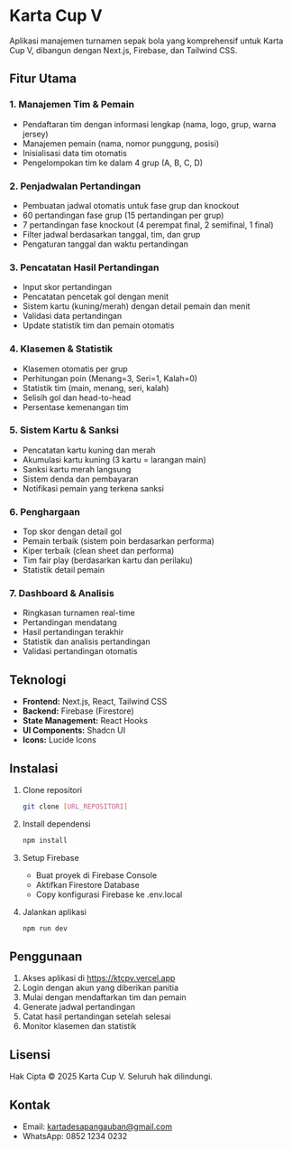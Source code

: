 # Karta Cup V

Aplikasi manajemen turnamen sepak bola yang komprehensif untuk Karta Cup V, dibangun dengan Next.js, Firebase, dan Tailwind CSS.

## Fitur Utama

### 1. Manajemen Tim & Pemain
- Pendaftaran tim dengan informasi lengkap (nama, logo, grup, warna jersey)
- Manajemen pemain (nama, nomor punggung, posisi)
- Inisialisasi data tim otomatis
- Pengelompokan tim ke dalam 4 grup (A, B, C, D)

### 2. Penjadwalan Pertandingan
- Pembuatan jadwal otomatis untuk fase grup dan knockout
- 60 pertandingan fase grup (15 pertandingan per grup)
- 7 pertandingan fase knockout (4 perempat final, 2 semifinal, 1 final)
- Filter jadwal berdasarkan tanggal, tim, dan grup
- Pengaturan tanggal dan waktu pertandingan

### 3. Pencatatan Hasil Pertandingan
- Input skor pertandingan
- Pencatatan pencetak gol dengan menit
- Sistem kartu (kuning/merah) dengan detail pemain dan menit
- Validasi data pertandingan
- Update statistik tim dan pemain otomatis

### 4. Klasemen & Statistik
- Klasemen otomatis per grup
- Perhitungan poin (Menang=3, Seri=1, Kalah=0)
- Statistik tim (main, menang, seri, kalah)
- Selisih gol dan head-to-head
- Persentase kemenangan tim

### 5. Sistem Kartu & Sanksi
- Pencatatan kartu kuning dan merah
- Akumulasi kartu kuning (3 kartu = larangan main)
- Sanksi kartu merah langsung
- Sistem denda dan pembayaran
- Notifikasi pemain yang terkena sanksi

### 6. Penghargaan
- Top skor dengan detail gol
- Pemain terbaik (sistem poin berdasarkan performa)
- Kiper terbaik (clean sheet dan performa)
- Tim fair play (berdasarkan kartu dan perilaku)
- Statistik detail pemain

### 7. Dashboard & Analisis
- Ringkasan turnamen real-time
- Pertandingan mendatang
- Hasil pertandingan terakhir
- Statistik dan analisis pertandingan
- Validasi pertandingan otomatis

## Teknologi

- **Frontend:** Next.js, React, Tailwind CSS
- **Backend:** Firebase (Firestore)
- **State Management:** React Hooks
- **UI Components:** Shadcn UI
- **Icons:** Lucide Icons

## Instalasi

1. Clone repositori
   ```bash
   git clone [URL_REPOSITORI]
   ```

2. Install dependensi
   ```bash
   npm install
   ```

3. Setup Firebase
   - Buat proyek di Firebase Console
   - Aktifkan Firestore Database
   - Copy konfigurasi Firebase ke .env.local

4. Jalankan aplikasi
   ```bash
   npm run dev
   ```

## Penggunaan

1. Akses aplikasi di https://ktcpv.vercel.app
2. Login dengan akun yang diberikan panitia
3. Mulai dengan mendaftarkan tim dan pemain
4. Generate jadwal pertandingan
5. Catat hasil pertandingan setelah selesai
6. Monitor klasemen dan statistik

## Lisensi

Hak Cipta © 2025 Karta Cup V. Seluruh hak dilindungi.

## Kontak

- Email: kartadesapangauban@gmail.com
- WhatsApp: 0852 1234 0232 